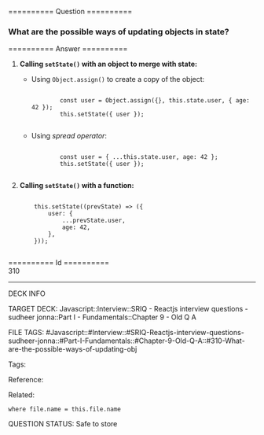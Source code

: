 ========== Question ==========  

### What are the possible ways of updating objects in state?  

========== Answer ==========  

1.  **Calling `setState()` with an object to merge with state:**

    -   Using `Object.assign()` to create a copy of the object:

        <!-- codeblock-start -->
        <pre><code class="hljs language-javascript">
                <span class="hljs-keyword">const</span> user = <span class="hljs-title class_">Object</span>.<span class="hljs-title function_">assign</span>({}, <span class="hljs-variable language_">this</span>.<span class="hljs-property">state</span>.<span class="hljs-property">user</span>, { <span class="hljs-attr">age</span>: <span class="hljs-number">42</span> });
                <span class="hljs-variable language_">this</span>.<span class="hljs-title function_">setState</span>({ user });
                </code></pre>
        <!-- codeblock-end -->

    -   Using _spread operator_:

        <!-- codeblock-start -->
        <pre><code class="hljs language-javascript">
                <span class="hljs-keyword">const</span> user = { ...<span class="hljs-variable language_">this</span>.<span class="hljs-property">state</span>.<span class="hljs-property">user</span>, <span class="hljs-attr">age</span>: <span class="hljs-number">42</span> };
                <span class="hljs-variable language_">this</span>.<span class="hljs-title function_">setState</span>({ user });
                </code></pre>
        <!-- codeblock-end -->

2.  **Calling `setState()` with a function:**

    <!-- codeblock-start -->
    <pre><code class="hljs language-javascript">
        <span class="hljs-variable language_">this</span>.<span class="hljs-title function_">setState</span>(<span class="hljs-function">(<span class="hljs-params">prevState</span>) =></span> ({
            <span class="hljs-attr">user</span>: {
                ...prevState.<span class="hljs-property">user</span>,
                <span class="hljs-attr">age</span>: <span class="hljs-number">42</span>,
            },
        }));
        </code></pre>
    <!-- codeblock-end -->

========== Id ==========  
310

---

DECK INFO

TARGET DECK: Javascript::Interview::SRIQ - Reactjs interview questions - sudheer jonna::Part I - Fundamentals::Chapter 9 - Old Q A

FILE TAGS: #Javascript::#Interview::#SRIQ-Reactjs-interview-questions-sudheer-jonna::#Part-I-Fundamentals::#Chapter-9-Old-Q-A::#310-What-are-the-possible-ways-of-updating-obj

Tags:

Reference:

Related:

```dataview
where file.name = this.file.name
```
QUESTION STATUS: Safe to store
